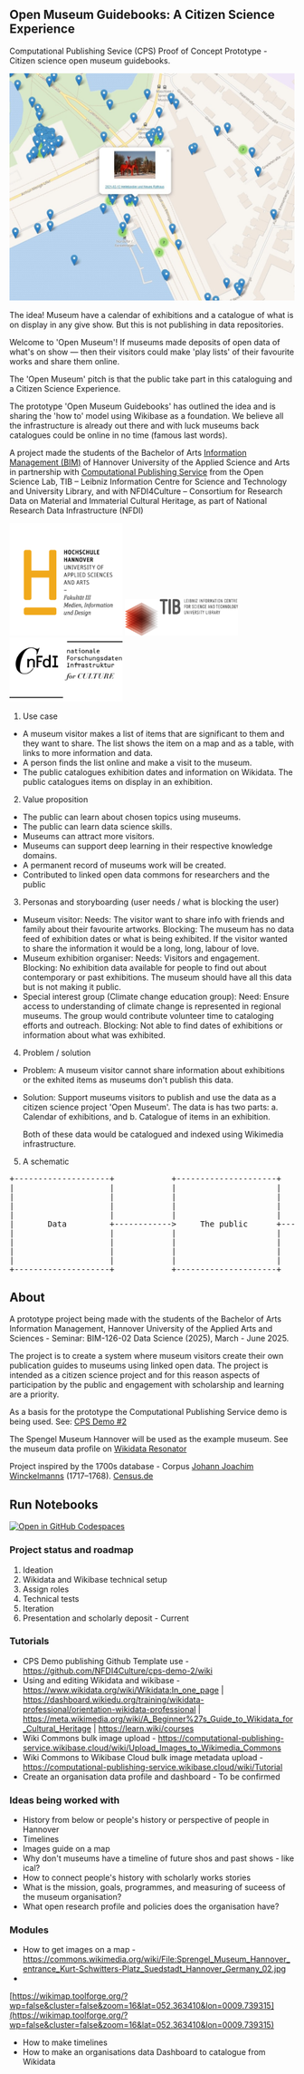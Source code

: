 ## Open Museum Guidebooks: A Citizen Science Experience

Computational Publishing Sevice (CPS) Proof of Concept Prototype - Citizen science open museum guidebooks. 

![image](https://raw.githubusercontent.com/NFDI4Culture/citizen-science-museum-guide/refs/heads/main/WikiMap-04-04-2025_05_12_PM.jpg)

The idea! Museum have a calendar of exhibitions and a catalogue of what is on display in any give show. But this is not publishing in data repositories.

Welcome to 'Open Museum'! If museums made deposits of open data of what's on show — then their visitors could make 'play lists' of their favourite works and share them online.

The 'Open Museum' pitch is that the public take part in this cataloguing and a Citizen Science Experience.

The prototype 'Open Museum Guidebooks' has outlined the idea and is sharing the 'how to' model using Wikibase as a foundation. We believe all the infrastructure is already out there and with luck museums back catalogues could be online in no time (famous last words).

A project made the students of the Bachelor of Arts [Information Management (BIM)](https://f3.hs-hannover.de/en/courses/bachelor-studiengaenge/information-management-bim) of Hannover University of the Applied Science and Arts in partnership with [Computational Publishing Service](https://nfdi4culture.de/services/details/computational-publishing-service.html) from the Open Science Lab, TIB – Leibniz Information Centre for Science and Technology and University Library, and with NFDI4Culture – Consortium for Research Data on Material and Immaterial Cultural Heritage, as part of National Research Data Infrastructure (NFDI)

<img src="images/logo-hochschule-hannover-1.png" alt="csm_hs-hannover" width="200"/>
<img src="images/TIB_Logo_EN_Master_RGB.png" alt="csm_hs-hannover" width="200"/>
<img src="images/200630_NFDI4Culture.jpg" alt="csm_hs-hannover" width="200"/>

1. Use case

  - A museum visitor makes a list of items that are significant to them and they want to share. The list shows the item on a map and as a table, with links to more information and data.
  - A person finds the list online and make a visit to the museum.
  - The public catalogues exhibition dates and information on Wikidata. The public catalogues items on display in an exhibition.

2. Value proposition

  - The public can learn about chosen topics using museums.
  - The public can learn data science skills.
  - Museums can attract more visitors.
  - Museums can support deep learning in their respective knowledge domains.
  - A permanent record of museums work will be created.
  - Contributed to linked open data commons for researchers and the public

3. Personas and storyboarding (user needs / what is blocking the user)

  - Museum visitor: Needs: The visitor want to share info with friends and family about their favourite artworks. Blocking: The museum has no data feed of exhibition dates or what is being exhibited. If the visitor wanted to share the information it would be a long, long, labour of love.
  - Museum exhibition organiser: Needs: Visitors and engagement. Blocking: No exhibition data available for people to find out about contemporary or past exhibitions. The museum should have all this data but is not making it public.
  - Special interest group (Climate change education group): Need: Ensure access to understanding of climate change is represented in regional museums. The group would contribute volunteer time to cataloging efforts and outreach. Blocking: Not able to find dates of exhibitions or information about what was exhibited.

4. Problem / solution

  - Problem: A museum visitor cannot share information about exhibitions or the exhited items as museums don't publish this data.

  - Solution: Support museums visitors to publish and use the data as a citizen science project 'Open Museum'. The data is has two parts: 
    a. Calendar of exhibitions, and 
    b. Catalogue of items in an exhibition. 
    
    Both of these data would be catalogued and indexed using Wikimedia infrastructure.
  
5. A schematic

<pre>
+--------------------+            +---------------------+             +-------------------+
|                    |            |                     |             |                   |
|                    |            |                     |             |                   |
|                    |            |                     |             |                   |
|                    |            |                     |             |                   |
|       Data         +------------>     The public      +------------>|     Learning      |
|                    |            |                     |             |                   |
|                    |            |                     |             |                   |
|                    |            |                     |             |                   |
|                    |            |                     |             |                   |
+--------------------+            +---------------------+             +-------------------+
</pre>

## About

A prototype project being made with the students of the Bachelor of Arts Information Management, Hannover University of the Applied Arts and Sciences - Seminar: BIM-126-02 Data Science (2025), March - June 2025.

The project is to create a system where museum visitors create their own publication guides to museums using linked open data. The project is intended as a citizen science project and for this reason aspects of participation by the public and engagement with scholarship and learning are a priority.

As a basis for the prototype the Computational Publishing Service demo is being used. See: [CPS Demo #2](https://nfdi4culture.github.io/cps-demo-2/)

The Spengel Museum Hannover will be used as the example museum. See the museum data profile on [Wikidata Resonator](https://reasonator.toolforge.org/?q=Q510144)

Project inspired by the 1700s database - Corpus [Johann Joachim Winckelmanns](https://en.wikipedia.org/wiki/Johann_Joachim_Winckelmann) (1717–1768). [Census.de](https://www.census.de/kooperationen/corpus-winckelmann/) 

## Run Notebooks

[![Open in GitHub Codespaces](https://github.com/codespaces/badge.svg)](https://github.com/codespaces/)

### Project status and roadmap

   1. Ideation  
   2. Wikidata and Wikibase technical setup
   3. Assign roles
   4. Technical tests
   5. Iteration
   6. Presentation and scholarly deposit - Current

### Tutorials

  - CPS Demo publishing Github Template use - https://github.com/NFDI4Culture/cps-demo-2/wiki
  - Using and editing Wikidata and wikibase - https://www.wikidata.org/wiki/Wikidata:In_one_page | https://dashboard.wikiedu.org/training/wikidata-professional/orientation-wikidata-professional | https://meta.wikimedia.org/wiki/A_Beginner%27s_Guide_to_Wikidata_for_Cultural_Heritage | https://learn.wiki/courses
  - Wiki Commons bulk image upload - https://computational-publishing-service.wikibase.cloud/wiki/Upload_Images_to_Wikimedia_Commons 
  - Wiki Commons to Wikibase Cloud bulk image metadata upload - https://computational-publishing-service.wikibase.cloud/wiki/Tutorial
  - Create an organisation data profile and dashboard - To be confirmed

### Ideas being worked with

  - History from below or people's history or perspective of people in Hannover
  - Timelines
  - Images guide on a map
  - Why don't museums have a timeline of future shos and past shows - like ical?
  - How to connect people's history with scholarly works stories
  - What is the mission, goals, programmes, and measuring of suceess of the museum organisation?
  - What open research profile and policies does the organisation have?

### Modules

  - How to get images on a map - https://commons.wikimedia.org/wiki/File:Sprengel_Museum_Hannover_entrance_Kurt-Schwitters-Platz_Suedstadt_Hannover_Germany_02.jpg
  - 
[https://wikimap.toolforge.org/?wp=false&cluster=false&zoom=16&lat=052.363410&lon=0009.739315](https://wikimap.toolforge.org/?wp=false&cluster=false&zoom=16&lat=052.363410&lon=0009.739315)

  - How to make timelines
  - How to make an organisations data Dashboard to catalogue from Wikidata
